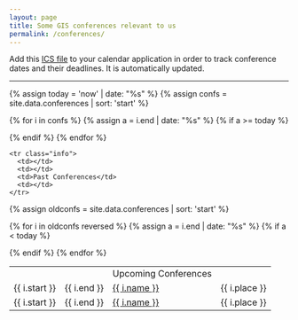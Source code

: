 ```yaml
---
layout: page
title: Some GIS conferences relevant to us
permalink: /conferences/
---
```


<!-- Some GIS conferences that are relevant and interesting to the members of our group. 

This is not meant to be an exhaustive list of all GIS conferences. -->

<div class="row">
  <div class="col-md-12">
  <p>
    Add this <a href="conferences.ics">ICS file</a> to your calendar application in order to track conference dates and their deadlines. It is automatically updated.
    </p>
    </div>
</div>

- - -

{% assign today = 'now' | date: "%s" %}
{% assign confs = site.data.conferences | sort: 'start' %}

<table class="table table-striped">

  <tr class="info">
    <td></td>
    <td></td>
    <td>Upcoming Conferences</td>
    <td></td>
  </tr>


<!-- future conferences first -->
  {% for i in confs %}
    {% assign a = i.end | date: "%s" %}
    {% if a >= today %}
    <tr>
      <td>{{ i.start  }}</td>
      <td>{{ i.end }}</td>
      <td><a href="{{ i.url }}">{{ i.name }}</a></td>
      <td>{{ i.place }}</td>
    </tr>
    {% endif %}
  {% endfor %}

    <tr class="info">
      <td></td>
      <td></td>
      <td>Past Conferences</td>
      <td></td>
    </tr>

{% assign oldconfs = site.data.conferences | sort: 'start' %}

<!-- past conferences -->
  {% for i in oldconfs reversed %}
    {% assign a = i.end | date: "%s" %}
    {% if a < today %}
    <tr>
      <td>{{ i.start  }}</td>
      <td>{{ i.end }}</td>
      <td><a href="{{ i.url }}">{{ i.name }}</a></td>
      <td>{{ i.place }}</td>
    </tr>
    {% endif %}
  {% endfor %}

</table>



